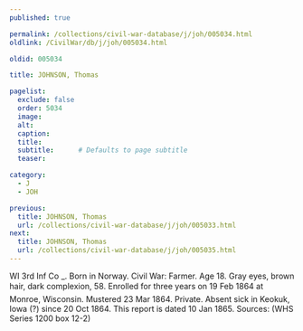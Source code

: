 ```yaml
---
published: true

permalink: /collections/civil-war-database/j/joh/005034.html
oldlink: /CivilWar/db/j/joh/005034.html

oldid: 005034

title: JOHNSON, Thomas

pagelist:
  exclude: false
  order: 5034
  image: 
  alt:
  caption:
  title:
  subtitle:      # Defaults to page subtitle
  teaser:

category: 
  - J 
  - JOH

previous:
  title: JOHNSON, Thomas
  url: /collections/civil-war-database/j/joh/005033.html  
next:
  title: JOHNSON, Thomas
  url: /collections/civil-war-database/j/joh/005035.html   
---
```

WI 3rd Inf Co \_. Born in Norway. Civil War: Farmer. Age 18. Gray eyes, brown hair, dark complexion, 5&#146;8&#148;. Enrolled for three years on 19 Feb 1864 at Monroe, Wisconsin. Mustered 23 Mar 1864. Private. Absent sick in Keokuk, Iowa (?) since 20 Oct 1864. This report is dated 10 Jan 1865. Sources: (WHS Series 1200 box 12-2)